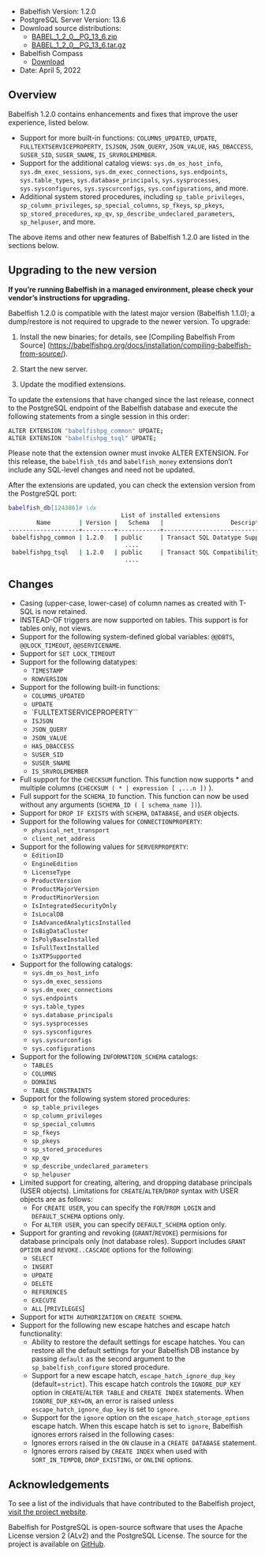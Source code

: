 - Babelfish Version: 1.2.0
- PostgreSQL Server Version: 13.6
- Download source distributions:
  - [BABEL_1_2_0__PG_13_6.zip](https://github.com/babelfish-for-postgresql/babelfish-for-postgresql/releases/download/BABEL_1_2_0__PG_13_6/BABEL_1_2_0__PG_13_6.zip)
  - [BABEL_1_2_0__PG_13_6.tar.gz](https://github.com/babelfish-for-postgresql/babelfish-for-postgresql/releases/download/BABEL_1_2_0__PG_13_6/BABEL_1_2_0__PG_13_6.tar.gz)
- Babelfish Compass
  - [Download](https://github.com/babelfish-for-postgresql/babelfish_compass/releases)
- Date: April 5, 2022

## Overview

Babelfish 1.2.0 contains enhancements and fixes that improve the user experience, listed below.
- Support for more built-in functions: `COLUMNS_UPDATED`, `UPDATE`, `FULLTEXTSERVICEPROPERTY`, `ISJSON`, `JSON_QUERY`, `JSON_VALUE`, `HAS_DBACCESS`, `SUSER_SID`, `SUSER_SNAME`, `IS_SRVROLEMEMBER`.
- Support for the additional catalog views: `sys.dm_os_host_info`, `sys.dm_exec_sessions`, `sys.dm_exec_connections`, `sys.endpoints`, `sys.table_types`, `sys.database_principals`, `sys.sysprocesses`, `sys.sysconfigures`, `sys.syscurconfigs`, `sys.configurations`, and more.
- Additional system stored procedures, including `sp_table_privileges`, `sp_column_privileges`, `sp_special_columns`, `sp_fkeys`, `sp_pkeys`, `sp_stored_procedures`, `xp_qv`, `sp_describe_undeclared_parameters`, `sp_helpuser`, and more.

The above items and other new features of Babelfish 1.2.0 are listed in the sections below.

## Upgrading to the new version

**If you’re running Babelfish in a managed environment, please check your vendor’s instructions for upgrading.**

Babelfish 1.2.0 is compatible with the latest major version (Babelfish 1.1.0); a dump/restore is not required to upgrade to the newer version. To upgrade:

1. Install the new binaries; for details, see [Compiling Babelfish From Source] (https://babelfishpg.org/docs/installation/compiling-babelfish-from-source/).

2. Start the new server.

3. Update the modified extensions. 

To update the extensions that have changed since the last release, connect to the PostgreSQL endpoint of the Babelfish database and execute the following statements from a single session in this order:

```bash
ALTER EXTENSION "babelfishpg_common" UPDATE;
ALTER EXTENSION "babelfishpg_tsql" UPDATE;
```

Please note that the extension owner must invoke ALTER EXTENSION. For this release, the `babelfish_tds` and `babelfish_money` extensions don’t include any SQL-level changes and need not be updated.

After the extensions are updated, you can check the extension version from the PostgreSQL port:

```bash
babelfish_db[124386]# \dx
                                List of installed extensions
        Name        | Version |   Schema   |                   Description
--------------------+---------+------------+-------------------------------------------------
 babelfishpg_common | 1.2.0   | public     | Transact SQL Datatype Support
                                 ....
 babelfishpg_tsql   | 1.2.0   | public     | Transact SQL Compatibility
                                 ....
```


## Changes

- Casing (upper-case, lower-case) of column names as created with T-SQL is now retained.
- INSTEAD-OF triggers are now supported on tables. This support is for tables only, not views.
- Support for the following system-defined global variables: `@@DBTS`, `@@LOCK_TIMEOUT`, `@@SERVICENAME`.
- Support for `SET LOCK_TIMEOUT`
- Support for the following datatypes:
   - `TIMESTAMP`
   - `ROWVERSION`
- Support for the following built-in functions:
   - `COLUMNS_UPDATED`
   - `UPDATE`
   - `FULLTEXTSERVICEPROPERTY``
   - `ISJSON`
   - `JSON_QUERY`
   - `JSON_VALUE`
   - `HAS_DBACCESS`
   - `SUSER_SID`
   - `SUSER_SNAME`
   - `IS_SRVROLEMEMBER`
- Full support for the `CHECKSUM` function. This function now supports * and multiple columns (`CHECKSUM ( * | expression [ ,...n ])` ).
- Full support for the `SCHEMA_ID` function. This function can now be used without any arguments (`SCHEMA_ID ( [ schema_name ])`).
- Support for `DROP IF EXISTS` with `SCHEMA`, `DATABASE`, and `USER` objects.
- Support for the following values for `CONNECTIONPROPERTY`:
   - `physical_net_transport`
   - `client_net_address`
- Support for the following values for `SERVERPROPERTY`:
   - `EditionID`
   - `EngineEdition`
   - `LicenseType`
   - `ProductVersion`
   - `ProductMajorVersion`
   - `ProductMinorVersion`
   - `IsIntegratedSecurityOnly`
   - `IsLocalDB`
   - `IsAdvancedAnalyticsInstalled`
   - `IsBigDataCluster`
   - `IsPolyBaseInstalled`
   - `IsFullTextInstalled`
   - `IsXTPSupported`
- Support for the following catalogs:
   - `sys.dm_os_host_info`
   - `sys.dm_exec_sessions`
   - `sys.dm_exec_connections`
   - `sys.endpoints`
   - `sys.table_types`
   - `sys.database_principals`
   - `sys.sysprocesses`
   - `sys.sysconfigures`
   - `sys.syscurconfigs`
   - `sys.configurations`
- Support for the following `INFORMATION_SCHEMA` catalogs:
   - `TABLES`
   - `COLUMNS`
   - `DOMAINS`
   - `TABLE_CONSTRAINTS`
- Support for the following system stored procedures:
   - `sp_table_privileges`
   - `sp_column_privileges`
   - `sp_special_columns`
   - `sp_fkeys`
   - `sp_pkeys`
   - `sp_stored_procedures`
   - `xp_qv`
   - `sp_describe_undeclared_parameters`
   - `sp_helpuser`
- Limited support for creating, altering, and dropping database principals (USER objects). Limitations for `CREATE`/`ALTER`/`DROP` syntax with USER objects are as follows:
   - For `CREATE USER`, you can specify the `FOR`/`FROM LOGIN` and `DEFAULT_SCHEMA` options only.
   - For `ALTER USER`, you can specify `DEFAULT_SCHEMA` option only.
- Support for granting and revoking (`GRANT`/`REVOKE`) permisions for database principals only (not database roles). Support includes `GRANT OPTION` and `REVOKE..CASCADE` options for the following:
   - `SELECT`
   - `INSERT`
   - `UPDATE`
   - `DELETE`
   - `REFERENCES`
   - `EXECUTE`
   - `ALL` [`PRIVILEGES`]
- Support for `WITH AUTHORIZATION` on `CREATE SCHEMA`.
- Support for the following new escape hatches and escape hatch functionality:
   - Ability to restore the default settings for escape hatches. You can restore all the default settings for your Babelfish DB instance by passing `default` as the second argument to the `sp_babelfish_configure` stored procedure.
   - Support for a new escape hatch, `escape_hatch_ignore_dup_key` (default=`strict`). This escape hatch controls the `IGNORE_DUP_KEY` option in `CREATE`/`ALTER TABLE` and `CREATE INDEX` statements. When `IGNORE_DUP_KEY=ON`, an error is raised unless `escape_hatch_ignore_dup_key` is set to `ignore`.
   - Support for the `ignore` option on the `escape_hatch_storage_options` escape hatch. When this escape hatch is set to `ignore`, Babelfish ignores errors raised in the following cases:
   - Ignores errors raised in the `ON` clause in a `CREATE DATABASE` statement.
   - Ignores errors raised by `CREATE INDEX` when used with `SORT_IN_TEMPDB`, `DROP_EXISTING`, or `ONLINE` options.


## Acknowledgements

To see a list of the individuals that have contributed to the Babelfish project, [visit the project website](https://babelfishpg.org/contributors/).

Babelfish for PostgreSQL is open-source software that uses the Apache License version 2 (ALv2) and the PostgreSQL License. The source for the project is available on [GitHub](https://github.com/babelfish-for-postgresql). 

